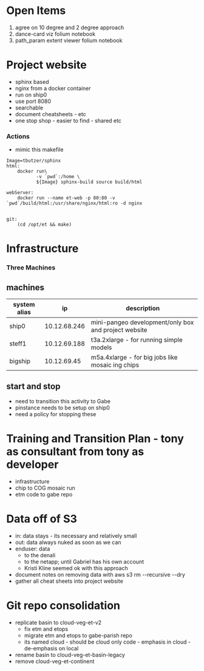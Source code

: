 
# Open Items

1. agree on 10 degree and 2 degree approach
2. dance-card viz folium notebook
3. path_param extent viewer folium notebook


# Project website
- sphinx based
- nginx from a docker container
- run on ship0
- use port 8080 
- searchable
- document cheatsheets - etc
- one stop shop - easier to find - shared etc

### Actions
- mimic this makefile

```
Image=tbutzer/sphinx
html:
	docker run\
           -v `pwd`:/home \
           ${Image} sphinx-build source build/html

webServer:
	docker run --name et-web -p 80:80 -v `pwd`/build/html:/usr/share/nginx/html:ro -d nginx


git:
	(cd /opt/et && make)

```


# Infrastructure

### Three Machines

## machines

| system alias | ip  | description |
| ------ |-- | ----------- |
| ship0   | 10.12.68.246  | mini-pangeo development/only box and project website |
| steff1 | 10.12.69.188 |  t3a.2xlarge - for running simple models |
| bigship    |10.12.69.45 |  m5a.4xlarge - for big jobs like mosaic ing chips |

## start and stop

- need to transition this activity to Gabe
- pinstance needs to be setup on ship0
- need a policy for stopping these


# Training and Transition Plan - tony as consultant from tony as developer

- infrastructure
- chip to COG mosaic run
- etm code to gabe repo


# Data off of S3

- in: data stays - its necessary and relatively small
- out: data always nuked as soon as we can
- enduser: data 
	- to the denali
	- to the netapp; until Gabriel has his own account
	- Kristi Kline seemed ok with this approach
- document notes on removing data with aws s3 rm --recursive --dry
- gather all cheat sheets into project website

# Git repo consolidation

- replicate basin to cloud-veg-et-v2
	- fix etm and etops
	- migrate etm and etops to gabe-parish repo
	- its named cloud - should be cloud only code - emphasis in cloud - de-emphasis on local
- rename basin to cloud-veg-et-basin-legacy
- remove cloud-veg-et-continent
